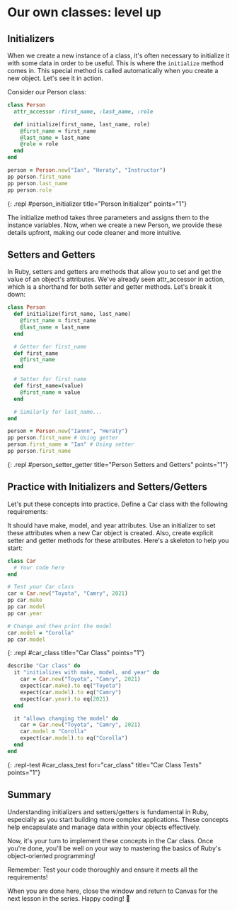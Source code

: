 # Our own classes: level up

## Initializers

When we create a new instance of a class, it's often necessary to initialize it with some data in order to be useful. This is where the `initialize` method comes in. This special method is called automatically when you create a new object. Let's see it in action.

Consider our Person class:

```ruby
class Person
  attr_accessor :first_name, :last_name, :role

  def initialize(first_name, last_name, role)
    @first_name = first_name
    @last_name = last_name
    @role = role
  end
end

person = Person.new("Ian", "Heraty", "Instructor")
pp person.first_name
pp person.last_name
pp person.role
```

{: .repl #person_initializer title="Person Initializer" points="1"}

The initialize method takes three parameters and assigns them to the instance variables. Now, when we create a new Person, we provide these details upfront, making our code cleaner and more intuitive.

## Setters and Getters
<!-- TODO: explain why a custom setter is useful (maybe use titleize in setter?) -->
<!-- TODO: explain better how attr_accessor method auto-creates setter/getter -->

In Ruby, setters and getters are methods that allow you to set and get the value of an object's attributes. We've already seen attr_accessor in action, which is a shorthand for both setter and getter methods. Let's break it down:

```ruby
class Person
  def initialize(first_name, last_name)
    @first_name = first_name
    @last_name = last_name
  end

  # Getter for first_name
  def first_name
    @first_name
  end

  # Setter for first_name
  def first_name=(value)
    @first_name = value
  end

  # Similarly for last_name...
end

person = Person.new("Iannn", "Heraty")
pp person.first_name # Using getter
person.first_name = "Ian" # Using setter
pp person.first_name
```
{: .repl #person_setter_getter title="Person Setters and Getters" points="1"}

## Practice with Initializers and Setters/Getters
Let's put these concepts into practice. Define a Car class with the following requirements:

It should have make, model, and year attributes.
Use an initializer to set these attributes when a new Car object is created.
Also, create explicit setter and getter methods for these attributes.
Here's a skeleton to help you start:

```ruby
class Car
  # Your code here
end

# Test your Car class
car = Car.new("Toyota", "Camry", 2021)
pp car.make
pp car.model
pp car.year

# Change and then print the model
car.model = "Corolla"
pp car.model
```
{: .repl #car_class title="Car Class" points="1"}

```ruby
describe "Car class" do
  it "initializes with make, model, and year" do
    car = Car.new("Toyota", "Camry", 2021)
    expect(car.make).to eq("Toyota")
    expect(car.model).to eq("Camry")
    expect(car.year).to eq(2021)
  end

  it "allows changing the model" do
    car = Car.new("Toyota", "Camry", 2021)
    car.model = "Corolla"
    expect(car.model).to eq("Corolla")
  end
end
```
{: .repl-test #car_class_test for="car_class" title="Car Class Tests" points="1"}

## Summary
Understanding initializers and setters/getters is fundamental in Ruby, especially as you start building more complex applications. These concepts help encapsulate and manage data within your objects effectively.

Now, it's your turn to implement these concepts in the Car class. Once you're done, you'll be well on your way to mastering the basics of Ruby's object-oriented programming!

Remember: Test your code thoroughly and ensure it meets all the requirements!

When you are done here, close the window and return to Canvas for the next lesson in the series. Happy coding! 🚀
